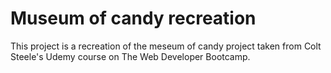 # Museum of candy recreation

This project is a recreation of the meseum of candy project taken from Colt Steele's Udemy course on The Web Developer Bootcamp.
